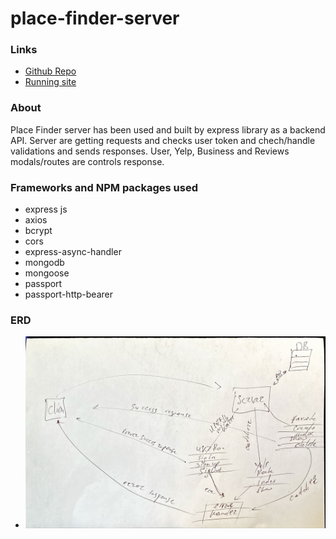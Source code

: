 # place-finder-server

### Links
- [Github Repo ](https://github.com/hanif101/place-finder-server " https://github.com/hanif101/place-finder-server ")
- [Running site](https://place-finder-server.herokuapp.com " https://place-finder-server.herokuapp.com  ")

### About
Place Finder server has been used and built by express library as a backend API. Server are getting requests and checks user token and chech/handle validations and sends responses. User, Yelp, Business and Reviews modals/routes are controls response. 


### Frameworks and NPM packages used

- express js
- axios
- bcrypt
- cors
- express-async-handler
- mongodb
 - mongoose
- passport
- passport-http-bearer

### ERD
- ![erd](./public/1.jpeg)
